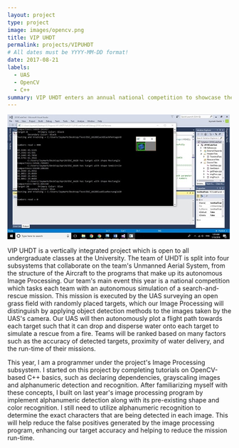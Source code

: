 ```yaml
---
layout: project
type: project
image: images/opencv.png
title: VIP UHDT
permalink: projects/VIPUHDT
# All dates must be YYYY-MM-DD format!
date: 2017-08-21
labels:
  - UAS
  - OpenCV
  - C++
summary: VIP UHDT enters an annual national competition to showcase the team's UAS system and its ability to autonomously simulate a search-and-rescue mission. I contribute to this team by building on the team's C++ based Computer Vision program.
---
```


<img class="ui image" src="../images/imageprocess.jpg">

VIP UHDT is a vertically integrated project which is open to all undergraduate classes at the University. The team of UHDT is split into four subsystems that collaborate on the team's Unmanned Aerial System, from the structure of the Aircraft to the programs that make up its autonomous Image Processing. Our team's main event this year is a national competition which tasks each team with an autonomous simulation of a search-and-rescue mission. This mission is executed by the UAS surveying an open grass field with randomly placed targets, which our Image Processing will distinguish by applying object detection methods to the images taken by the UAS's camera. Our UAS will then autonomously plot a flight path towards each target such that it can drop and disperse water onto each target to simulate a rescue from a fire. Teams will be ranked based on many factors such as the accuracy of detected targets, proximity of water delivery, and the run-time of their missions.

This year, I am a programmer under the project's Image Processing subsystem. I started on this project by completing tutorials on OpenCV-based C++ basics, such as declaring dependencies, grayscaling images and alphanumeric detection and recognition. After familiarizing myself with these concepts, I built on last year's image processing program by implement alphanumeric detection along with its pre-existing shape and color recognition. I still need to utilize alphanumeric recognition to determine the exact characters that are being detected in each image. This will help reduce the false positives generated by the image processing program, enhancing our target accuracy and helping to reduce the mission run-time.


